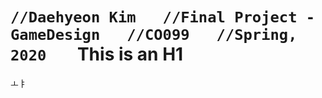 ```//Daehyeon Kim   //Final Project - GameDesign   //CO099   //Spring, 2020   ```
This is an H1
=============
ㅗㅑ
